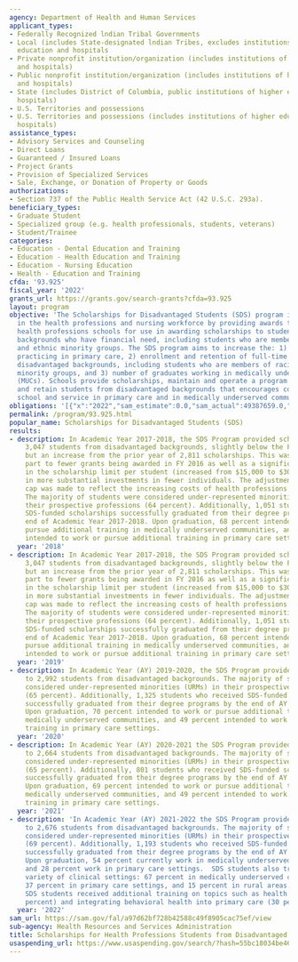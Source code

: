 ```yaml
---
agency: Department of Health and Human Services
applicant_types:
- Federally Recognized lndian Tribal Governments
- Local (includes State-designated lndian Tribes, excludes institutions of higher
  education and hospitals
- Private nonprofit institution/organization (includes institutions of higher education
  and hospitals)
- Public nonprofit institution/organization (includes institutions of higher education
  and hospitals)
- State (includes District of Columbia, public institutions of higher education and
  hospitals)
- U.S. Territories and possessions
- U.S. Territories and possessions (includes institutions of higher education and
  hospitals)
assistance_types:
- Advisory Services and Counseling
- Direct Loans
- Guaranteed / Insured Loans
- Project Grants
- Provision of Specialized Services
- Sale, Exchange, or Donation of Property or Goods
authorizations:
- Section 737 of the Public Health Service Act (42 U.S.C. 293a).
beneficiary_types:
- Graduate Student
- Specialized group (e.g. health professionals, students, veterans)
- Student/Trainee
categories:
- Education - Dental Education and Training
- Education - Health Education and Training
- Education - Nursing Education
- Health - Education and Training
cfda: '93.925'
fiscal_year: '2022'
grants_url: https://grants.gov/search-grants?cfda=93.925
layout: program
objective: 'The Scholarships for Disadvantaged Students (SDS) program increases diversity
  in the health professions and nursing workforce by providing awards to eligible
  health professions schools for use in awarding scholarships to students from disadvantaged
  backgrounds who have financial need, including students who are members of racial
  and ethnic minority groups. The SDS program aims to increase the: 1) number of graduates
  practicing in primary care, 2) enrollment and retention of full-time students from
  disadvantaged backgrounds, including students who are members of racial and ethnic
  minority groups, and 3) number of graduates working in medically underserved communities
  (MUCs). Schools provide scholarships, maintain and operate a program to recruit
  and retain students from disadvantaged backgrounds that encourages completion of
  school and service in primary care and in medically underserved communities.'
obligations: '[{"x":"2022","sam_estimate":0.0,"sam_actual":49387659.0,"usa_spending_actual":49387658.69},{"x":"2023","sam_estimate":50811515.0,"sam_actual":0.0,"usa_spending_actual":50811514.89},{"x":"2024","sam_estimate":50136772.0,"sam_actual":0.0,"usa_spending_actual":51079873.0}]'
permalink: /program/93.925.html
popular_name: Scholarships for Disadvantaged Students (SDS)
results:
- description: In Academic Year 2017-2018, the SDS Program provided scholarships to
    3,047 students from disadvantaged backgrounds, slightly below the FY 2017 target
    but an increase from the prior year of 2,811 scholarships. This was due in large
    part to fewer grants being awarded in FY 2016 as well as a significant increase
    in the scholarship limit per student (increased from $15,000 to $30,000), resulting
    in more substantial investments in fewer individuals. The adjustment to the scholarship
    cap was made to reflect the increasing costs of health professions education programs.
    The majority of students were considered under-represented minorities (URMs) in
    their prospective professions (64 percent). Additionally, 1,051 students who received
    SDS-funded scholarships successfully graduated from their degree programs by the
    end of Academic Year 2017-2018. Upon graduation, 68 percent intended to work or
    pursue additional training in medically underserved communities, and 52 percent
    intended to work or pursue additional training in primary care settings.
  year: '2018'
- description: In Academic Year 2017-2018, the SDS Program provided scholarships to
    3,047 students from disadvantaged backgrounds, slightly below the FY 2017 target
    but an increase from the prior year of 2,811 scholarships. This was due in large
    part to fewer grants being awarded in FY 2016 as well as a significant increase
    in the scholarship limit per student (increased from $15,000 to $30,000), resulting
    in more substantial investments in fewer individuals. The adjustment to the scholarship
    cap was made to reflect the increasing costs of health professions education programs.
    The majority of students were considered under-represented minorities (URMs) in
    their prospective professions (64 percent). Additionally, 1,051 students who received
    SDS-funded scholarships successfully graduated from their degree programs by the
    end of Academic Year 2017-2018. Upon graduation, 68 percent intended to work or
    pursue additional training in medically underserved communities, and 52 percent
    intended to work or pursue additional training in primary care settings.
  year: '2019'
- description: In Academic Year (AY) 2019-2020, the SDS Program provided scholarships
    to 2,992 students from disadvantaged backgrounds. The majority of students were
    considered under-represented minorities (URMs) in their prospective professions
    (65 percent). Additionally, 1,325 students who received SDS-funded scholarships
    successfully graduated from their degree programs by the end of AY 2019-2020.
    Upon graduation, 70 percent intended to work or pursue additional training in
    medically underserved communities, and 49 percent intended to work or pursue additional
    training in primary care settings.
  year: '2020'
- description: In Academic Year (AY) 2020-2021 the SDS Program provided scholarships
    to 2,664 students from disadvantaged backgrounds. The majority of students were
    considered under-represented minorities (URMs) in their prospective professions
    (65 percent). Additionally, 801 students who received SDS-funded scholarships
    successfully graduated from their degree programs by the end of AY 2020-2021.
    Upon graduation, 69 percent intended to work or pursue additional training in
    medically underserved communities, and 49 percent intended to work or pursue additional
    training in primary care settings.
  year: '2021'
- description: 'In Academic Year (AY) 2021-2022 the SDS Program provided scholarships
    to 2,676 students from disadvantaged backgrounds. The majority of students were
    considered under-represented minorities (URMs) in their prospective professions
    (69 percent). Additionally, 1,193 students who received SDS-funded scholarships
    successfully graduated from their degree programs by the end of AY 2021-2022.
    Upon graduation, 54 percent currently work in medically underserved communities
    and 28 percent work in primary care settings.  SDS students also trained in a
    variety of clinical settings: 67 percent in medically underserved communities,
    37 percent in primary care settings, and 15 percent in rural areas. Furthermore,
    SDS students received additional training on topics such as health equity (50
    percent) and integrating behavioral health into primary care (30 percent).'
  year: '2022'
sam_url: https://sam.gov/fal/a97d62bf728b42588c49f8905cac75ef/view
sub-agency: Health Resources and Services Administration
title: Scholarships for Health Professions Students from Disadvantaged Backgrounds
usaspending_url: https://www.usaspending.gov/search/?hash=55bc18034be46a71a517196d941b003d
---
```

